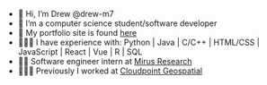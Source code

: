 
- 👋 Hi, I’m Drew @drew-m7
- 🌱 I’m a computer science student/software developer
- 🥸 My portfolio site is found <a href="https://drew-m7.github.io/">here</a>
- 👨🏼‍💻 I have experience with: Python | Java | C/C++ | HTML/CSS | JavaScript | React | Vue | R | SQL
- 🥷🏻 Software engineer intern at <a href="https://mirus.io/">Mirus Research</a>
- 👨🏼‍💻 Previously I worked at <a href="https://www.cloudpointgeo.com/">Cloudpoint Geospatial</a>

<!---
drew-m7/drew-m7 is a ✨ special ✨ repository because its `README.md` (this file) appears on your GitHub profile.
You can click the Preview link to take a look at your changes.
--->
